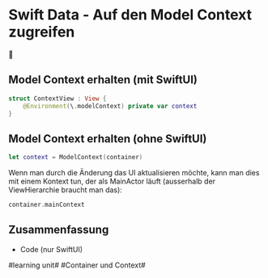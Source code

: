 # Swift Data - Auf den Model Context zugreifen
💽

## Model Context erhalten (mit SwiftUI)

```swift
struct ContextView : View {
    @Environment(\.modelContext) private var context
}
```


## Model Context erhalten (ohne SwiftUI)

```swift
let context = ModelContext(container)
```

Wenn man durch die Änderung das UI aktualisieren möchte, kann man dies mit einem Kontext tun, der als MainActor läuft (ausserhalb der ViewHierarchie braucht man das):

```swift
container.mainContext
```

## Zusammenfassung
- Code (nur SwiftUI)

#learning unit# #Container und Context#